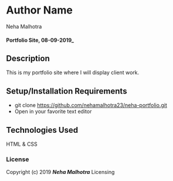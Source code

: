 # Author Name
Neha Malhotra

#### Portfolio Site, 08-09-2019_

## Description

This is my portfolio site where I will display client work.

## Setup/Installation Requirements

* git clone https://github.com/nehamalhotra23/neha-portfolio.git
* Open in your favorite text editor

## Technologies Used

 HTML & CSS

### License

Copyright (c) 2019 **_Neha Malhotra_**
Licensing
